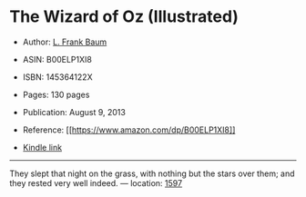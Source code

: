 # The Wizard of Oz (Illustrated)

* Author: [L. Frank Baum](https://www.amazon.com/L-Frank-Baum/e/B000AQ3ZFG/ref=dp_byline_cont_ebooks_1)
* ASIN: B00ELP1XI8
* ISBN: 145364122X
* Pages: 130 pages
* Publication: August 9, 2013

* Reference: [[https://www.amazon.com/dp/B00ELP1XI8]]
* [Kindle link](kindle://book?action=open&asin=B00ELP1XI8)


---
They slept that night on the grass, with nothing but the stars over them; and they rested very well indeed. — location: [1597](kindle://book?action=open&asin=B00ELP1XI8&location=1597)

